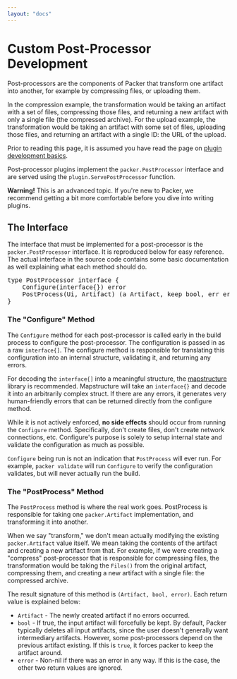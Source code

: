 ```yaml
---
layout: "docs"
---
```


# Custom Post-Processor Development

Post-processors are the components of Packer that transform one artifact
into another, for example by compressing files, or uploading them.

In the compression example, the transformation would be taking an artifact
with a set of files, compressing those files, and returning a new
artifact with only a single file (the compressed archive). For the
upload example, the transformation would be taking an artifact with
some set of files, uploading those files, and returning an artifact
with a single ID: the URL of the upload.

Prior to reading this page, it is assumed you have read the page on
[plugin development basics](/docs/extend/developing-plugins.html).

Post-processor plugins implement the `packer.PostProcessor` interface and
are served using the `plugin.ServePostProcessor` function.

<div class="alert alert-block">
  <strong>Warning!</strong> This is an advanced topic. If you're new to Packer,
  we recommend getting a bit more comfortable before you dive into writing
  plugins.
</div>


## The Interface

The interface that must be implemented for a post-processor is the
`packer.PostProcessor` interface. It is reproduced below for easy reference.
The actual interface in the source code contains some basic documentation as well explaining
what each method should do.


<pre class="prettyprint">
type PostProcessor interface {
	Configure(interface{}) error
	PostProcess(Ui, Artifact) (a Artifact, keep bool, err error)
}
</pre>

### The "Configure" Method

The `Configure` method for each post-processor is called early in the
build process to configure the post-processor. The configuration is passed
in as a raw `interface{]`. The configure method is responsible for translating
this configuration into an internal structure, validating it, and returning
any errors.

For decoding the `interface{]` into a meaningful structure, the
[mapstructure](https://github.com/mitchellh/mapstructure) library is
recommended. Mapstructure will take an `interface{}` and decode it into an
arbitrarily complex struct. If there are any errors, it generates very
human-friendly errors that can be returned directly from the configure
method.

While it is not actively enforced, **no side effects** should occur from
running the `Configure` method. Specifically, don't create files, don't
create network connections, etc. Configure's purpose is solely to setup
internal state and validate the configuration as much as possible.

`Configure` being run is not an indication that `PostProcess` will ever
run. For example, `packer validate` will run `Configure` to verify the
configuration validates, but will never actually run the build.

### The "PostProcess" Method

The `PostProcess` method is where the real work goes. PostProcess is
responsible for taking one `packer.Artifact` implementation, and transforming
it into another.

When we say "transform," we don't mean actually modifying the existing
`packer.Artifact` value itself. We mean taking the contents of the artifact
and creating a new artifact from that. For example, if we were creating
a "compress" post-processor that is responsible for compressing files,
the transformation would be taking the `Files()` from the original artifact,
compressing them, and creating a new artifact with a single file: the
compressed archive.

The result signature of this method is `(Artifact, bool, error)`. Each
return value is explained below:

* `Artifact` - The newly created artifact if no errors occurred.
* `bool` - If true, the input artifact will forcefully be kept. By default,
  Packer typically deletes all input artifacts, since the user doesn't generally
  want intermediary artifacts. However, some post-processors depend on the
  previous artifact existing. If this is `true`, it forces packer to keep the
  artifact around.
* `error` - Non-nil if there was an error in any way. If this is the case,
  the other two return values are ignored.
